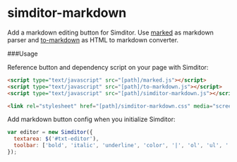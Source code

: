 simditor-markdown
=============

Add a markdown editing button for Simditor. Use [marked](https://github.com/chjj/marked) as markdown parser and [to-markdown](https://github.com/domchristie/to-markdown) as HTML to markdown converter.

###Usage

Reference button and dependency script on your page with Simditor:

```html
<script type="text/javascript" src="[path]/marked.js"></script>
<script type="text/javascript" src="[path]/to-markdown.js"></script>
<script type="text/javascript" src="[path]/simditor-markdown.js"></script>

<link rel="stylesheet" href="[path]/simditor-markdown.css" media="screen" charset="utf-8" />
```

Add markdown button config when you initialize Simditor:

```js
var editor = new Simditor({
  textarea: $('#txt-editor'),
  toolbar: ['bold', 'italic', 'underline', 'color', '|', 'ol', 'ul', '|', 'markdown']
});
```
